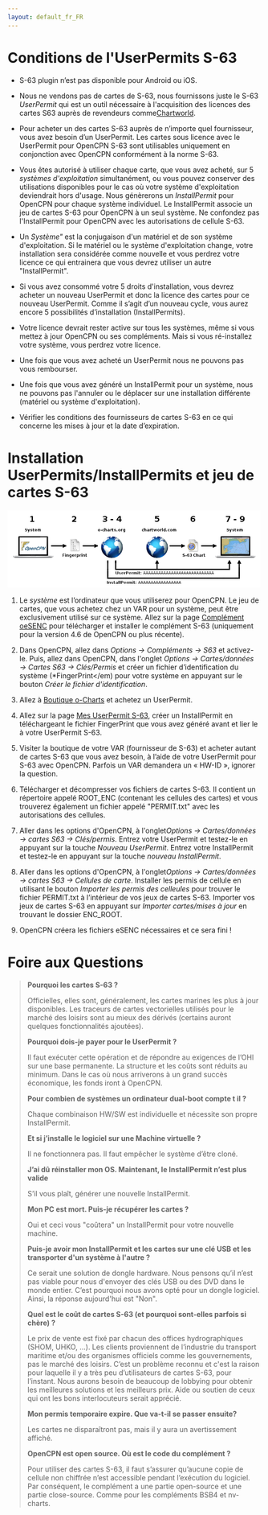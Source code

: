 ```yaml
---
layout: default_fr_FR
---
```

# Conditions de l'UserPermits S-63

- S-63 plugin n’est pas disponible pour Android ou iOS.

- Nous ne vendons pas de cartes de S-63, nous fournissons juste le S-63 *UserPermit* qui est un outil nécessaire à l'acquisition des licences des cartes S63 auprès de revendeurs comme[Chartworld](https://www.chartworld.com/shop/off_enc).

- Pour acheter un des cartes S-63 auprès de n’importe quel fournisseur, vous avez besoin d’un UserPermit. Les cartes sous licence avec le UserPermit pour OpenCPN S-63 sont utilisables uniquement en conjonction avec OpenCPN conformément à la norme S-63.

- Vous êtes autorisé à utiliser chaque carte, que vous avez acheté, sur 5 *systèmes d'exploitation* simultanément, ou vous pouvez conserver des utilisations disponibles pour le cas où votre système d'exploitation deviendrait hors d'usage. Nous génèrerons un *InstallPermit* pour OpenCPN pour chaque système individuel. Le InstallPermit associe un jeu de cartes S-63 pour OpenCPN à un seul système. Ne confondez pas l'InstallPermit pour OpenCPN avec les autorisations de cellule S-63.

- Un *Système"* est la conjugaison d'un matériel et de son système d'exploitation. Si le matériel ou le système d'exploitation change, votre installation sera considérée comme nouvelle et vous perdrez votre licence ce qui entrainera que vous devrez utiliser un autre "InstallPermit".

- Si vous avez consommé votre 5 droits d'installation, vous devrez acheter un nouveau UserPermit et donc la licence des cartes pour ce nouveau UserPermit. Comme il s’agit d’un nouveau cycle, vous aurez encore 5 possibilités d’installation (InstallPermits).

- Votre licence devrait rester active sur tous les systèmes, même si vous mettez à jour OpenCPN ou ses compléments. Mais si vous ré-installez votre système, vous perdrez votre licence.

- Une fois que vous avez acheté un UserPermit nous ne pouvons pas vous rembourser.

- Une fois que vous avez généré un InstallPermit pour un système, nous ne pouvons pas l'annuler ou le déplacer sur une installation différente (matériel ou système d'exploitation).

- Vérifier les conditions des fournisseurs de cartes S-63 en ce qui concerne les mises à jour et la date d’expiration.

# Installation UserPermits/InstallPermits et jeu de cartes S-63

![pas](./assets/images/s63.png)

1. Le *système* est l’ordinateur que vous utiliserez pour OpenCPN. Le jeu de cartes, que vous achetez chez un VAR pour un système, peut être exclusivement utilisé sur ce système. Allez sur la page [Complément oeSENC](https://opencpn.org/OpenCPN/plugins/s63.html) pour télécharger et installer le complément S-63 (uniquement pour la version 4.6 de OpenCPN ou plus récente).
    
2. Dans OpenCPN, allez dans *Options → Compléments → S63* et activez-le. Puis, allez dans OpenCPN, dans l'onglet *Options → Cartes/données → Cartes S63 → Clés/Permis* et créer un fichier d’identification du système (*FingerPrint</em) pour votre système en appuyant sur le bouton *Créer le fichier d'identification*.</p></li> 
        
3. Allez à [Boutique o-Charts](https://o-charts.org/shop) et achetez un UserPermit.
        
4. Allez sur la page [Mes UserPermit S-63](https://o-charts.org/shop/index.php?fc=module&module=ocpermits&controller=ocpermits), créer un InstallPermit en téléchargeant le fichier FingerPrint que vous avez généré avant et lier le à votre UserPermit S-63.
        
5. Visiter la boutique de votre VAR (fournisseur de S-63) et acheter autant de cartes S-63 que vous avez besoin, à l’aide de votre UserPermit pour S-63 avec OpenCPN. Parfois un VAR demandera un « HW-ID », ignorer la question.
        
6. Télécharger et décompresser vos fichiers de cartes S-63. Il contient un répertoire appelé ROOT_ENC (contenant les cellules des cartes) et vous trouverez également un fichier appelé "PERMIT.txt" avec les autorisations des cellules.
        
7. Aller dans les options d'OpenCPN, à l'onglet*Options → Cartes/données → cartes S63 → Clés/permis*. Entrez votre UserPermit et testez-le en appuyant sur la touche *Nouveau UserPermit*. Entrez votre InstallPermit et testez-le en appuyant sur la touche *nouveau InstallPermit*.
        
8. Aller dans les options d'OpenCPN, à l'onglet*Options → Cartes/données → cartes S63 → Cellules de carte*. Installer les permis de cellule en utilisant le bouton *Importer les permis des celleules* pour trouver le fichier PERMIT.txt à l’intérieur de vos jeux de cartes S-63. Importer vos jeux de cartes S-63 en appuyant sur *Importer cartes/mises à jour* en trouvant le dossier ENC_ROOT.
        
9. OpenCPN créera les fichiers eSENC nécessaires et ce sera fini !</ol></li> </ol> 
        
# Foire aux Questions
        
> **Pourquoi les cartes S-63 ?**
> 
> Officielles, elles sont, généralement, les cartes marines les plus à jour disponibles. Les traceurs de cartes vectorielles utilisés pour le marché des loisirs sont au mieux des dérivés (certains auront quelques fonctionnalités ajoutées).
> 
> **Pourquoi dois-je payer pour le UserPermit ?**
> 
> Il faut exécuter cette opération et de répondre au exigences de l’OHI sur une base permanente. La structure et les coûts sont réduits au minimum. Dans le cas où nous arriverons à un grand succès économique, les fonds iront à OpenCPN.
> 
> **Pour combien de systèmes un ordinateur dual-boot compte t il ?**
> 
> Chaque combinaison HW/SW est individuelle et nécessite son propre InstallPermit.
> 
> **Et si j’installe le logiciel sur une Machine virtuelle ?**
> 
> Il ne fonctionnera pas. Il faut empêcher le système d’être cloné.
> 
> **J’ai dû réinstaller mon OS. Maintenant, le InstallPermit n’est plus valide**
> 
> S’il vous plaît, générer une nouvelle InstallPermit.
> 
> **Mon PC est mort. Puis-je récupérer les cartes ?**
> 
> Oui et ceci vous "coûtera" un InstallPermit pour votre nouvelle machine.
> 
> **Puis-je avoir mon InstallPermit et les cartes sur une clé USB et les transporter d'un système à l'autre ?**
> 
> Ce serait une solution de dongle hardware. Nous pensons qu’il n’est pas viable pour nous d'envoyer des clés USB ou des DVD dans le monde entier. C’est pourquoi nous avons opté pour un dongle logiciel. Ainsi, la réponse aujourd'hui est "Non".
> 
> **Quel est le coût de cartes S-63 (et pourquoi sont-elles parfois si chère) ?**
> 
> Le prix de vente est fixé par chacun des offices hydrographiques (SHOM, UHKO, ...). Les clients proviennent de l’industrie du transport maritime et/ou des organismes officiels comme les gouvernements, pas le marché des loisirs. C’est un problème reconnu et c'est la raison pour laquelle il y a très peu d’utilisateurs de cartes S-63, pour l’instant. Nous aurons besoin de beaucoup de lobbying pour obtenir les meilleures solutions et les meilleurs prix. Aide ou soutien de ceux qui ont les bons interlocuteurs serait apprécié.
> 
> **Mon permis temporaire expire. Que va-t-il se passer ensuite?**
> 
> Les cartes ne disparaîtront pas, mais il y aura un avertissement affiché.
> 
> **OpenCPN est open source. Où est le code du complément ?**
> 
> Pour utiliser des cartes S-63, il faut s’assurer qu’aucune copie de cellule non chiffrée n’est accessible pendant l’exécution du logiciel. Par conséquent, le complément a une partie open-source et une partie close-source. Comme pour les compléments BSB4 et nv-charts.
